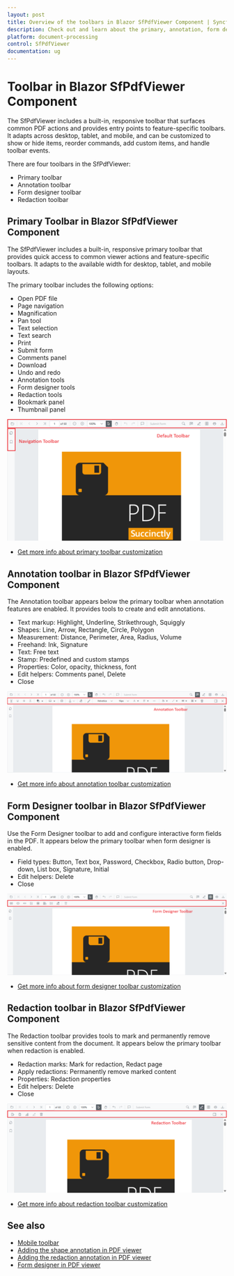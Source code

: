 ```yaml
---
layout: post
title: Overview of the toolbars in Blazor SfPdfViewer Component | Syncfusion
description: Check out and learn about the primary, annotation, form designer, and redaction toolbars in the Syncfusion Blazor SfPdfViewer component.
platform: document-processing
control: SfPdfViewer
documentation: ug
---
```


# Toolbar in Blazor SfPdfViewer Component

The SfPdfViewer includes a built-in, responsive toolbar that surfaces common PDF actions and provides entry points to feature-specific toolbars. It adapts across desktop, tablet, and mobile, and can be customized to show or hide items, reorder commands, add custom items, and handle toolbar events.

There are four toolbars in the SfPdfViewer:
* Primary toolbar
* Annotation toolbar
* Form designer toolbar
* Redaction toolbar

## Primary Toolbar in Blazor SfPdfViewer Component

The SfPdfViewer includes a built-in, responsive primary toolbar that provides quick access to common viewer actions and feature-specific toolbars. It adapts to the available width for desktop, tablet, and mobile layouts.

The primary toolbar includes the following options:

* Open PDF file
* Page navigation
* Magnification
* Pan tool
* Text selection
* Text search
* Print
* Submit form
* Comments panel
* Download
* Undo and redo
* Annotation tools
* Form designer tools
* Redaction tools
* Bookmark panel
* Thumbnail panel

![Blazor PDF Viewer primary toolbar with customized items](../blazor-classic/images/blazor-pdfviewer-custom-toolbar.png)

* [Get more info about primary toolbar customization](./toolbar-customization/primary-toolbar)

## Annotation toolbar in Blazor SfPdfViewer Component

The Annotation toolbar appears below the primary toolbar when annotation features are enabled. It provides tools to create and edit annotations.

* Text markup: Highlight, Underline, Strikethrough, Squiggly
* Shapes: Line, Arrow, Rectangle, Circle, Polygon
* Measurement: Distance, Perimeter, Area, Radius, Volume
* Freehand: Ink, Signature
* Text: Free text
* Stamp: Predefined and custom stamps
* Properties: Color, opacity, thickness, font
* Edit helpers: Comments panel, Delete
* Close

![Blazor PDF Viewer annotation toolbar](./images/blazor-annotation-toolbar.png)

* [Get more info about annotation toolbar customization](./toolbar-customization/annotation-toolbar)

## Form Designer toolbar in Blazor SfPdfViewer Component

Use the Form Designer toolbar to add and configure interactive form fields in the PDF. It appears below the primary toolbar when form designer is enabled.

* Field types: Button, Text box, Password, Checkbox, Radio button, Drop-down, List box, Signature, Initial
* Edit helpers: Delete
* Close

![Blazor PDF Viewer form designer toolbar](./images/blazor-form-deigner-toolbar.png)

* [Get more info about form designer toolbar customization](./toolbar-customization/form-designer-toolbar)

## Redaction toolbar in Blazor SfPdfViewer Component

The Redaction toolbar provides tools to mark and permanently remove sensitive content from the document. It appears below the primary toolbar when redaction is enabled.

* Redaction marks: Mark for redaction, Redact page
* Apply redactions: Permanently remove marked content
* Properties: Redaction properties
* Edit helpers: Delete
* Close

![Blazor PDF Viewer redaction toolbar](./images/blazor-redaction-toolbar.png)

* [Get more info about redaction toolbar customization](./toolbar-customization/redaction-toolbar)

## See also

* [Mobile toolbar](./toolbar-customization/mobile-toolbar)
* [Adding the shape annotation in PDF viewer](./annotation/shape-annotation)
* [Adding the redaction annotation in PDF viewer](./annotation/redaction-annotation)
* [Form designer in PDF viewer](./form-designer/overview)
